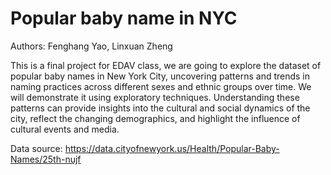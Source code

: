 # Popular baby name in NYC
Authors: Fenghang Yao, Linxuan Zheng

This is a final project for EDAV class, we are going to explore the dataset of popular baby names in New York City, uncovering patterns and trends in naming practices across different sexes and ethnic groups over time. We will demonstrate it using exploratory techniques. Understanding these patterns can provide insights into the cultural and social dynamics of the city, reflect the changing demographics, and highlight the influence of cultural events and media. 

Data source: https://data.cityofnewyork.us/Health/Popular-Baby-Names/25th-nujf
